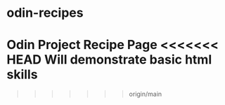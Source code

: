# odin-recipes
Odin Project Recipe Page
<<<<<<< HEAD
Will demonstrate basic html skills
=======

>>>>>>> origin/main
